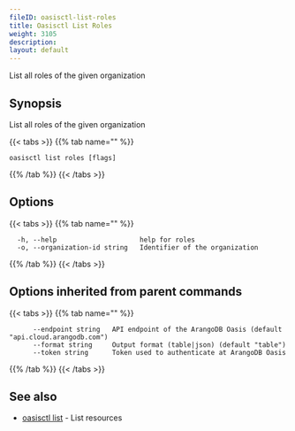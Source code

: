 ```yaml
---
fileID: oasisctl-list-roles
title: Oasisctl List Roles
weight: 3105
description: 
layout: default
---
```

List all roles of the given organization

## Synopsis

List all roles of the given organization

{{< tabs >}}
{{% tab name="" %}}
```
oasisctl list roles [flags]
```
{{% /tab %}}
{{< /tabs >}}

## Options

{{< tabs >}}
{{% tab name="" %}}
```
  -h, --help                     help for roles
  -o, --organization-id string   Identifier of the organization
```
{{% /tab %}}
{{< /tabs >}}

## Options inherited from parent commands

{{< tabs >}}
{{% tab name="" %}}
```
      --endpoint string   API endpoint of the ArangoDB Oasis (default "api.cloud.arangodb.com")
      --format string     Output format (table|json) (default "table")
      --token string      Token used to authenticate at ArangoDB Oasis
```
{{% /tab %}}
{{< /tabs >}}

## See also

* [oasisctl list]()	 - List resources

